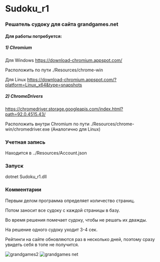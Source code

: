 # Sudoku_r1
### Решатель судоку для сайта grandgames.net
#### Для работы потребуется:

##### 1) Chromium 
Для Windows https://download-chromium.appspot.com/

Расположить по пути ./Resources/chrome-win

Для Linux https://download-chromium.appspot.com/?platform=Linux_x64&type=snapshots

##### 2) ChromeDrivers 
https://chromedriver.storage.googleapis.com/index.html?path=92.0.4515.43/

Расположить внутри Chromium по пути ./Resources/chrome-win/chromedriver.exe (Аналогично для Linux)

### Учетная запись
Находится в ../Resources/Account.json

### Запуск

dotnet Sudoku_r1.dll

### Комментарии
Первым делом программа определяет количество страниц.

Потом заносит все судоку с каждой страницы в базу.

Во время решения помечает судоку, чтобы не решать их дважды.

На решение одного судоку уходит 3-4 сек.

Рейтинги на сайте обновляются раз в несколько дней, поэтому сразу увидеть себя в топе не получится.

![grandgames2](https://user-images.githubusercontent.com/36194749/125776213-851f7919-9c01-4a5a-84f6-af68e60b7d49.png)
![grandgames net](https://user-images.githubusercontent.com/36194749/125776324-8bc22bac-530b-4251-9bae-5dffe3d4a6f1.png)
